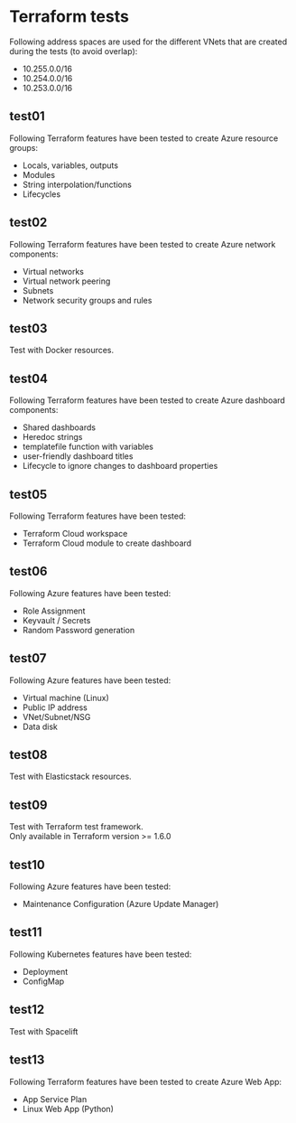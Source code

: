 # Terraform tests

Following address spaces are used for the different VNets that are created during the tests (to avoid overlap):

- 10.255.0.0/16
- 10.254.0.0/16
- 10.253.0.0/16

## test01

Following Terraform features have been tested to create Azure resource groups:

- Locals, variables, outputs
- Modules
- String interpolation/functions
- Lifecycles

## test02

Following Terraform features have been tested to create Azure network components:

- Virtual networks
- Virtual network peering
- Subnets
- Network security groups and rules

## test03

Test with Docker resources.

## test04

Following Terraform features have been tested to create Azure dashboard components:

- Shared dashboards
- Heredoc strings
- templatefile function with variables
- user-friendly dashboard titles
- Lifecycle to ignore changes to dashboard properties

## test05

Following Terraform features have been tested:

- Terraform Cloud workspace
- Terraform Cloud module to create dashboard

## test06

Following Azure features have been tested:

- Role Assignment
- Keyvault / Secrets
- Random Password generation

## test07

Following Azure features have been tested:

- Virtual machine (Linux)
- Public IP address
- VNet/Subnet/NSG
- Data disk

## test08

Test with Elasticstack resources.

## test09

Test with Terraform test framework.  
Only available in Terraform version >= 1.6.0

## test10

Following Azure features have been tested:

- Maintenance Configuration (Azure Update Manager)

## test11

Following Kubernetes features have been tested:

- Deployment
- ConfigMap

## test12

Test with Spacelift

## test13

Following Terraform features have been tested to create Azure Web App:

- App Service Plan
- Linux Web App (Python)
